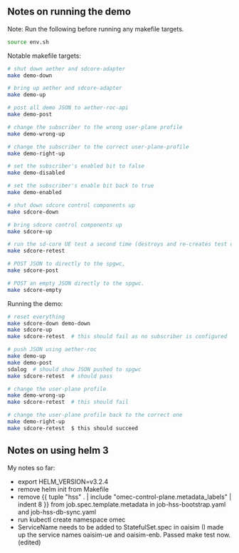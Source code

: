 ## Notes on running the demo

Note: Run the following before running any makefile targets.

```bash
source env.sh
```

Notable makefile targets:

```bash
# shut down aether and sdcore-adapter
make demo-down

# bring up aether and sdcore-adapter
make demo-up

# post all demo JSON to aether-roc-api
make demo-post

# change the subscriber to the wrong user-plane profile
make demo-wrong-up

# change the subscriber to the correct user-plane-profile
make demo-right-up

# set the subscriber's enabled bit to false
make demo-disabled

# set the subscriber's enable bit back to true
make demo-enabled

# shut down sdcore control components up
make sdcore-down

# bring sdcore control components up
make sdcore-up

# run the sd-core UE test a second time (destroys and re-creates test containers)
make sdcore-retest

# POST JSON to directly to the spgwc, 
make sdcore-post

# POST an empty JSON directly to the spgwc.
make sdcore-empty

```

Running the demo:

```bash
# reset everything
make sdcore-down demo-down
make sdcore-up
make sdcore-retest  # this should fail as no subscriber is configured

# push JSON using aether-roc
make demo-up
make demo-post
sdalog  # should show JSON pushed to spgwc
make sdcore-retest  # should pass

# change the user-plane profile
make demo-wrong-up
make sdcore-retest  # this should fail

# change the user-plane profile back to the correct one
make demo-right-up
make sdcore-retest  $ this should succeed

```


## Notes on using helm 3

My notes so far:
* export HELM_VERSION=v3.2.4
* remove helm init from Makefile
* remove {{ tuple "hss" . | include "omec-control-plane.metadata_labels" | indent 8 }} from job.spec.template.metadata in job-hss-bootstrap.yaml and job-hss-db-sync.yaml
* run kubectl create namespace omec
* ServiceName needs to be added to StatefulSet.spec in oaisim (I made up the service names oaisim-ue and oaisim-enb.
Passed make test now. (edited)
